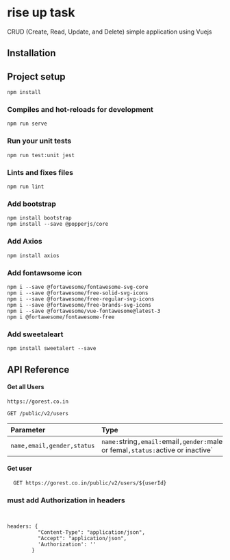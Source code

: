 
# rise up task

 CRUD (Create, Read, Update, and Delete)
simple application using Vuejs


## Installation

## Project setup
```
npm install
```

### Compiles and hot-reloads for development
```
npm run serve
```

### Run your unit tests
```
npm run test:unit jest
```

### Lints and fixes files
```
npm run lint
```

### Add bootstrap
```
npm install bootstrap
npm install --save @popperjs/core
```

### Add Axios
```
npm install axios
```
### Add fontawsome icon
```
npm i --save @fortawesome/fontawesome-svg-core
npm i --save @fortawesome/free-solid-svg-icons
npm i --save @fortawesome/free-regular-svg-icons
npm i --save @fortawesome/free-brands-svg-icons
npm i --save @fortawesome/vue-fontawesome@latest-3
npm i @fortawesome/fontawesome-free
```
### Add sweetaleart 
```
npm install sweetalert --save
```
## API Reference

#### Get all Users

```http
https://gorest.co.in	

GET /public/v2/users
```


| Parameter | Type     | Description                |
| :-------- | :------- | :------------------------- |
| `name,email,gender,status` | `name:`string`,email:`email`,gender:`male or femal`,status:`active or inactive` | **Required**. 

#### Get user

```http
  GET https://gorest.co.in/public/v2/users/${userId}
```

### must add Authorization in headers
```


headers: {
          "Content-Type": "application/json",
          "Accept": "application/json",
          'Authorization': ''
        }
